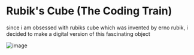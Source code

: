 # Rubik's Cube (The Coding Train)

since i am obsessed with rubiks cube which was invented by erno rubik, i decided to make a digital version of this fascinating object

![image](https://user-images.githubusercontent.com/57595625/128402794-ac156d5c-bb3b-488e-9d95-f84ff47ee5f2.png) 
